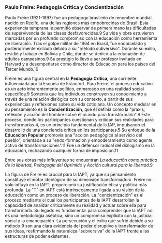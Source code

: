 ### Paulo Freire: Pedagogía Crítica y Concientización

Paulo Freire (1921-1997) fue un pedagogo brasileño de renombre mundial, nacido en Recife, una de las regiones más empobrecidas de Brasil. Esta experiencia temprana le permitió observar de primera mano las dificultades de supervivencia de las clases desfavorecidas.9 Su vida y obra estuvieron marcadas por un profundo compromiso con la educación como herramienta de liberación. Tras el golpe militar de 1964 en Brasil, fue encarcelado y posteriormente exiliado debido a su "método subversivo". Durante su exilio, residió y trabajó en Bolivia y Chile, donde se dedicó a la educación de adultos campesinos.9 Su prestigio lo llevó a ser profesor invitado en Harvard y a desempeñarse como director de Educación para los países del Tercer Mundo.10

Freire es una figura central en la **Pedagogía Crítica**, una corriente influenciada por la Escuela de Fráncfort. Para Freire, el proceso educativo es un acto inherentemente político, enmarcado en una realidad social específica.9 Sostenía que los individuos construyen su conocimiento a través de una relación dialógica con su contexto, a partir de sus experiencias y reflexiones sobre su vida cotidiana. Un concepto medular en su pensamiento es la **Concientización**, que él definía como la "praxis, reflexión y acción del hombre sobre el mundo para transformarlo".9 Este proceso, donde los participantes cuestionan y critican sus realidades para transformarlas 4, es un principio fundamental de la IAP, impulsando el desarrollo de una conciencia crítica en los participantes.5 Su enfoque de la **Educación Popular** promovía una "acción pedagógica al servicio del pueblo", orientada a su "endo-formación y empoderamiento como agente activo de transformaciones".11 Fue un defensor radical del dialogismo en la educación, rechazando cualquier forma de imposición.11

Entre sus obras más influyentes se encuentran _La educación como práctica de la libertad_, _Pedagogía del Oprimido_ y _Acción cultural para la libertad_.9

La figura de Freire es crucial para la IAPT, ya que su pensamiento constituye el motor ideológico de su dimensión transformadora. Freire no solo influyó en la IAPT; proporcionó su justificación ética y política más profunda. La "T" en IAPT está intrínsecamente ligada a su visión de la educación como un proceso de liberación. La "concientización" es el proceso mediante el cual los participantes de la IAPT desarrollan la capacidad de analizar críticamente su realidad y actuar sobre ella para transformarla. Su legado es fundamental para comprender que la IAPT no es una metodología aséptica, sino un compromiso explícito con la justicia social y la emancipación. La persecución y el exilio que sufrió debido a su método 9 son una clara evidencia del poder disruptivo y transformador de sus ideas, reafirmando la naturaleza "subversiva" de la IAPT frente a las estructuras de poder existentes.
